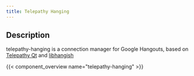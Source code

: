 ```yaml
---
title: Telepathy Hanging
---
```


## Description

telepathy-hanging is a connection manager for Google Hangouts, based on
[Telepathy Qt](/components/telepathy-qt) and [libhangish](https://github.com/tiagosh/libhangish)

{{< component_overview name="telepathy-hanging" >}}
